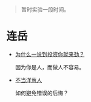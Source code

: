 > 暂时实验一段时间。

# 连岳

* [为什么一说到投资你就来劲？](https://mp.weixin.qq.com/s/Z3PRyUbBQevzczE9HwiseA)

  因为你是人，而做人不容易。

* [不当洋葱人](https://mp.weixin.qq.com/s/WC0dBuCkLwlp2hme3TreqQ)

  如何避免错误的后悔？


